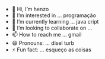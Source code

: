 - 👋 Hi, I’m henzo
- 👀 I’m interested in ... programação
- 🌱 I’m currently learning ... java cript
- 💞️ I’m looking to collaborate on ... 
- 📫 How to reach me ... gmail
- 😄 Pronouns: ... disel turb
- ⚡ Fun fact: ... esqueço as coisas

<!---
5075trerot/5075trerot is a ✨ special ✨ repository because its `README.md` (this file) appears on your GitHub profile.
You can click the Preview link to take a look at your changes.
--->
